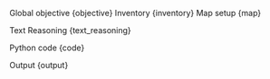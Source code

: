 Global objective 
{objective}
Inventory
{inventory}
Map setup
{map}

Text Reasoning
{text_reasoning}

Python code
{code}

Output
{output}